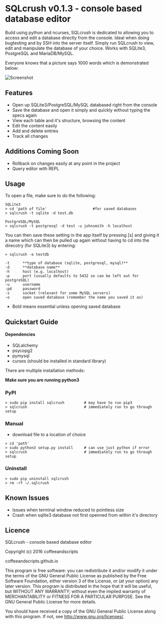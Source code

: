# **SQLcrush v0.1.3** - console based database editor

Build using python and ncurses, SQLcrush is dedicated to allowing you to access and edit a database directly from the console. Ideal when doing bugtesting and by SSH into the server itself. Simply run SQLcrush to view, edit and manipulate the database of your choice. Works with SQLite3, PostgreSQL and MariaDB/MySQL.

Everyone knows that a picture says 1000 words which is demonstrated below:

![Screenshot](https://raw.githubusercontent.com/coffeeandscripts/sqlcrush/master/example.png "SQLcrush screenshot")

## Features

 - Open up SQLite3/PostgreSQL/MySQL databased right from the console
 - Save the database and open it simply and quickly without typing the specs again
 - View each table and it's structure, browsing the content
 - Edit the content easily
 - Add and delete entries
 - Track all changes

## Additions Coming Soon

 - Rollback on changes easily at any point in the project
 - Query editor with REPL

## Usage

To open a file, make sure to do the following:

~~~~
SQLite3
> cd 'path of file'						#for saved databases
> sqlcrush -t sqlite -d test.db

PostgreSQL/MySQL
> sqlcrush -t postgresql -d test -u johnsmith -h localhost
~~~~

You can then save these setting in the app itself by pressing [s] and giving it a name which can then be pulled up again without having to cd into the direcotry (for SQLite3) by entering:

~~~~
> sqlcrush -o testdb
~~~~

~~~~
-t		**type of database (sqlite, postgresql, mysql)**
-d		**database name**
-h		host (e.g. localhost)
-p		port (usually defaults to 5432 so can be left out for postgreSQL)
-u		username
-pd		password
-s      socket (relevant for some MySQL servers)
-o		open saved database (remember the name you saved it as)
~~~~
 - Bold means essential unless opening saved database

## Quickstart Guide

#### Dependencies

 - SQLalchemy
 - psycopg2
 - pymysql
 - curses (should be installed in standard library)

There are multiple installation methods:

**Make sure you are running python3**

### PyPI

~~~~
> sudo pip install sqlcrush			# may have to run pip3
> sqlcrush							# immediately run to go through setup
~~~~

### Manual

 - download file to a location of choice

~~~~
> cd 'path'
> sudo python3 setup.py install		# can use just python if error
> sqlcrush							# immediately run to go through setup
~~~~

### Uninstall

~~~
> sudo pip uninstall sqlcrush
> rm -rf ~/.sqlcrush
~~~

## Known Issues

 - Issues when terminal window reduced to pointless size
 - Crash when sqlite3 database not first openned from within it's directory

## Licence

SQLcrush - console based database editor

Copyright (c) 2016 coffeeandscripts

coffeeandscripts.github.io

This program is free software: you can redistribute it and/or modify it under the terms of the GNU General Public License as published by the Free Software Foundation, either version 3 of the License, or (at your option) any later version. This program is distributed in the hope that it will be useful, but WITHOUT ANY WARRANTY; without even the implied warranty of MERCHANTABILITY or FITNESS FOR A PARTICULAR PURPOSE. See the GNU General Public License for more details.

You should have received a copy of the GNU General Public License along with this program. If not, see http://www.gnu.org/licenses/.
